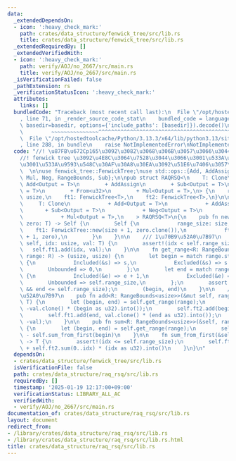 ```yaml
---
data:
  _extendedDependsOn:
  - icon: ':heavy_check_mark:'
    path: crates/data_structure/fenwick_tree/src/lib.rs
    title: crates/data_structure/fenwick_tree/src/lib.rs
  _extendedRequiredBy: []
  _extendedVerifiedWith:
  - icon: ':heavy_check_mark:'
    path: verify/AOJ/no_2667/src/main.rs
    title: verify/AOJ/no_2667/src/main.rs
  _isVerificationFailed: false
  _pathExtension: rs
  _verificationStatusIcon: ':heavy_check_mark:'
  attributes:
    links: []
  bundledCode: "Traceback (most recent call last):\n  File \"/opt/hostedtoolcache/Python/3.13.3/x64/lib/python3.13/site-packages/onlinejudge_verify/documentation/build.py\"\
    , line 71, in _render_source_code_stat\n    bundled_code = language.bundle(stat.path,\
    \ basedir=basedir, options={'include_paths': [basedir]}).decode()\n          \
    \         ~~~~~~~~~~~~~~~^^^^^^^^^^^^^^^^^^^^^^^^^^^^^^^^^^^^^^^^^^^^^^^^^^^^^^^^^^^^^^^^^^\n\
    \  File \"/opt/hostedtoolcache/Python/3.13.3/x64/lib/python3.13/site-packages/onlinejudge_verify/languages/rust.py\"\
    , line 288, in bundle\n    raise NotImplementedError\nNotImplementedError\n"
  code: "//! \u87FB\u672Cp165\u3092\u3082\u3068\u306B\u3057\u3066\u3044\u308B  \n\
    //! fenwick tree \u3092\u4E8C\u3064\u7528\u3044\u3066\u3001\u533A\u9593\u52A0\u7B97\
    \u3001\u533A\u9593\u548C\u30AF\u30A8\u30EA\u3092\u51E6\u7406\u3057\u307E\u3059\
    \  \n\nuse fenwick_tree::FenwickTree;\nuse std::ops::{Add, AddAssign, Bound::*,\
    \ Mul, Neg, RangeBounds, Sub};\n\npub struct RAQRSQ<\n    T: Clone\n        +\
    \ Add<Output = T>\n        + AddAssign\n        + Sub<Output = T>\n        + Neg<Output\
    \ = T>\n        + From<u32>\n        + Mul<Output = T>,\n> {\n    range_size:\
    \ usize,\n    ft1: FenwickTree<T>,\n    ft2: FenwickTree<T>,\n}\n\nimpl<\n   \
    \     T: Clone\n            + Add<Output = T>\n            + AddAssign\n     \
    \       + Sub<Output = T>\n            + Neg<Output = T>\n            + From<u32>\n\
    \            + Mul<Output = T>,\n    > RAQRSQ<T>\n{\n    pub fn new(size: usize,\
    \ zero: T) -> Self {\n        Self {\n            range_size: size,\n        \
    \    ft1: FenwickTree::new(size + 1, zero.clone()),\n            ft2: FenwickTree::new(size\
    \ + 1, zero),\n        }\n    }\n\n    /// 1\u70B9\u52A0\u7B97\n    pub fn add_point(&mut\
    \ self, idx: usize, val: T) {\n        assert!(idx < self.range_size);\n     \
    \   self.ft1.add(idx, val);\n    }\n\n    fn get_range<R: RangeBounds<usize>>(&self,\
    \ range: R) -> (usize, usize) {\n        let begin = match range.start_bound()\
    \ {\n            Included(&s) => s,\n            Excluded(&s) => s + 1,\n    \
    \        Unbounded => 0,\n        };\n        let end = match range.end_bound()\
    \ {\n            Included(&e) => e + 1,\n            Excluded(&e) => e,\n    \
    \        Unbounded => self.range_size,\n        };\n        assert!(begin <= end\
    \ && end <= self.range_size);\n        (begin, end)\n    }\n\n    /// \u533A\u9593\
    \u52A0\u7B97\n    pub fn add<R: RangeBounds<usize>>(&mut self, range: R, val:\
    \ T) {\n        let (begin, end) = self.get_range(range);\n        self.ft1.add(begin,\
    \ -val.clone() * (begin as u32).into());\n        self.ft2.add(begin, val.clone());\n\
    \        self.ft1.add(end, val.clone() * (end as u32).into());\n        self.ft2.add(end,\
    \ -val);\n    }\n\n    pub fn sum<R: RangeBounds<usize>>(&self, range: R) -> T\
    \ {\n        let (begin, end) = self.get_range(range);\n        self.sum_from_first(end)\
    \ - self.sum_from_first(begin)\n    }\n\n    fn sum_from_first(&self, idx: usize)\
    \ -> T {\n        assert!(idx <= self.range_size);\n        self.ft1.sum(0..idx)\
    \ + self.ft2.sum(0..idx) * (idx as u32).into()\n    }\n}\n"
  dependsOn:
  - crates/data_structure/fenwick_tree/src/lib.rs
  isVerificationFile: false
  path: crates/data_structure/raq_rsq/src/lib.rs
  requiredBy: []
  timestamp: '2025-01-19 12:17:00+09:00'
  verificationStatus: LIBRARY_ALL_AC
  verifiedWith:
  - verify/AOJ/no_2667/src/main.rs
documentation_of: crates/data_structure/raq_rsq/src/lib.rs
layout: document
redirect_from:
- /library/crates/data_structure/raq_rsq/src/lib.rs
- /library/crates/data_structure/raq_rsq/src/lib.rs.html
title: crates/data_structure/raq_rsq/src/lib.rs
---
```

